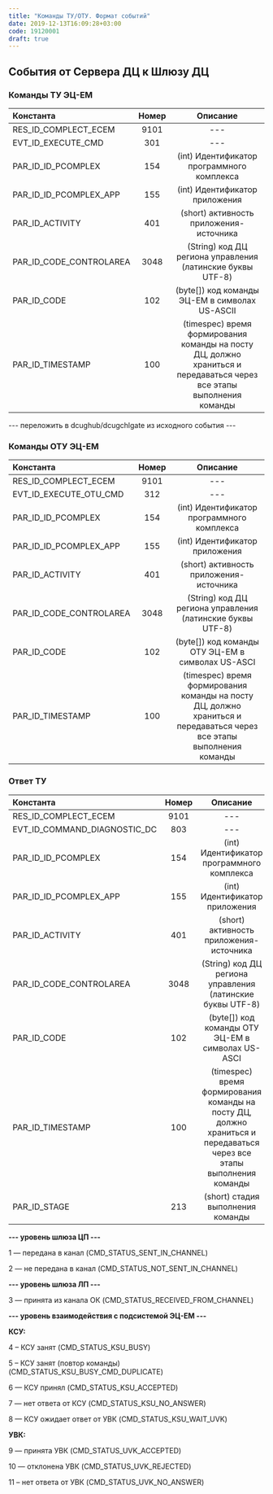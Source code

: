 ```yaml
---
title: "Команды ТУ/ОТУ. Формат событий"
date: 2019-12-13T16:09:28+03:00
code: 19120001
draft: true
---
```


## События от Сервера ДЦ к Шлюзу ДЦ

### Команды ТУ ЭЦ-ЕМ
| Константа  | Номер  | Описание |
|:------------- |:---------------:| :-------------:|
| RES_ID_COMPLECT_ECEM     | 9101 | --- |
| EVT_ID_EXECUTE_CMD       |301 | ---  |
| PAR_ID_ID_PCOMPLEX | 154   | (int) Идентификатор программного комплекса |
| PAR_ID_ID_PCOMPLEX_APP |155  |(int) Идентификатор приложения | 
| PAR_ID_ACTIVITY  |401  |(short) активность приложения-источника | 
| PAR_ID_CODE_CONTROLAREA|3048  |(String) код ДЦ региона управления (латинские буквы UTF-8) | 
| PAR_ID_CODE| 102 |(byte[]) код команды ЭЦ-ЕМ в символах US-ASCII|
| PAR_ID_TIMESTAMP| 100 | (timespec) время формирования команды на посту ДЦ, должно храниться и передаваться через все этапы выполнения команды |
--- переложить в dcughub/dcugchlgate из исходного события ---
### Команды ОТУ ЭЦ-ЕМ
| Константа  | Номер  | Описание |
|:------------- |:---------------:| :-------------:|
| RES_ID_COMPLECT_ECEM | 9101 | --- |
|EVT_ID_EXECUTE_OTU_CMD | 312 | --- |
|PAR_ID_ID_PCOMPLEX |154| (int) Идентификатор программного комплекса |
| PAR_ID_ID_PCOMPLEX_APP |155  |(int) Идентификатор приложения |
| PAR_ID_ACTIVITY  |401  |(short) активность приложения-источника |
| PAR_ID_CODE_CONTROLAREA|3048  |(String) код ДЦ региона управления (латинские буквы UTF-8) | 
|PAR_ID_CODE | 102 |(byte[]) код команды ОТУ ЭЦ-ЕМ в символах US-ASCI   |
| PAR_ID_TIMESTAMP| 100 | (timespec) время формирования команды на посту ДЦ, должно храниться и передаваться через все этапы выполнения команды |
### Ответ ТУ
| Константа  | Номер  | Описание |
|:------------- |:---------------:| :-------------:|
| RES_ID_COMPLECT_ECEM | 9101 | --- |
|EVT_ID_COMMAND_DIAGNOSTIC_DC| 803 | --- |
|PAR_ID_ID_PCOMPLEX |154| (int) Идентификатор программного комплекса |
| PAR_ID_ID_PCOMPLEX_APP |155  |(int) Идентификатор приложения |
| PAR_ID_ACTIVITY  |401  |(short) активность приложения-источника |
| PAR_ID_CODE_CONTROLAREA|3048  |(String) код ДЦ региона управления (латинские буквы UTF-8) | 
|PAR_ID_CODE | 102 |(byte[]) код команды ОТУ ЭЦ-ЕМ в символах US-ASCI   |
| PAR_ID_TIMESTAMP| 100 | (timespec) время формирования команды на посту ДЦ, должно храниться и передаваться через все этапы выполнения команды |
|PAR_ID_STAGE |213|(short) стадия выполнения команды|
**--- уровень шлюза ЦП ---**

1 — передана в канал (CMD_STATUS_SENT_IN_CHANNEL)

2 — не передана в канал (CMD_STATUS_NOT_SENT_IN_CHANNEL)

**--- уровень шлюза ЛП ---**

3 — принята из канала ОК (CMD_STATUS_RECEIVED_FROM_CHANNEL)

**--- уровень взаимодействия с подсистемой ЭЦ-ЕМ ---**

**КСУ:**

4 – КСУ занят (CMD_STATUS_KSU_BUSY)

5 – КСУ занят (повтор команды) (CMD_STATUS_KSU_BUSY_CMD_DUPLICATE)

6 — КСУ принял (CMD_STATUS_KSU_ACCEPTED)

7 — нет ответа от КСУ (CMD_STATUS_KSU_NO_ANSWER)

8 — КСУ ожидает ответ от УВК (CMD_STATUS_KSU_WAIT_UVK)

**УВК:**

9 — принята УВК (CMD_STATUS_UVK_ACCEPTED)

10 — отклонена УВК (CMD_STATUS_UVK_REJECTED)

11 – нет ответа от УВК (CMD_STATUS_UVK_NO_ANSWER)
